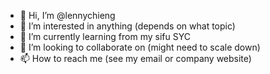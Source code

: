 - 👋 Hi, I’m @lennychieng
- 👀 I’m interested in anything (depends on what topic)
- 🌱 I’m currently learning from my sifu SYC
- 💞️ I’m looking to collaborate on (might need to scale down)
- 📫 How to reach me (see my email or company website)

<!---
lennychieng/lennychieng is a ✨ special ✨ repository because its `README.md` (this file) appears on your GitHub profile.
You can click the Preview link to take a look at your changes.
--->
